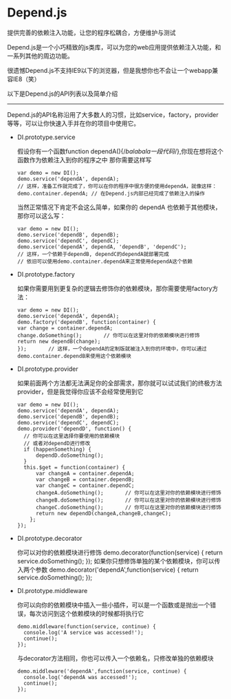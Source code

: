# Depend.js
提供完善的依赖注入功能，让您的程序松耦合，方便维护与测试

Depend.js是一个小巧精致的js类库，可以为您的web应用提供依赖注入功能，和一系列其他的周边功能。

很遗憾Depend.js不支持IE9以下的浏览器，但是我想你也不会让一个webapp兼容IE8（笑）

以下是Depend.js的API列表以及简单介绍

---

Depend.js的API名称沿用了大多数人的习惯，比如service，factory，provider等等，可以让你快速入手并在你的项目中使用它。

- DI.prototype.service

  假设你有一个函数function dependA(){/*balabala一段代码*/},你现在想将这个函数作为依赖注入到你的程序之中
  那你需要这样写


      var demo = new DI();
      demo.service('dependA', dependA);
      // 这样，准备工作就完成了，你可以在你的程序中很方便的使用dependA，就像这样：
      demo.container.dependA; // 在Depend.js内部已经完成了依赖注入的操作
  当然正常情况下肯定不会这么简单，如果你的 dependA 也依赖于其他模块，那你可以这么写：
  
      var demo = new DI();
      demo.service('dependB', dependB);
      demo.service('dependC', dependC);
      demo.service('dependA', dependA, 'dependB', 'dependC');
      // 这样，一个依赖于dependB, dependC的dependA就部署完成
      // 依旧可以使用demo.container.dependA来正常使用dependA这个依赖
      
- DI.prototype.factory
  
  如果你需要用到更复杂的逻辑去修饰你的依赖模块，那你需要使用factory方法：
      
      var demo = new DI();
      demo.service('dependA', dependA);
      demo.factory('dependB', function(container) {
      var change = container.dependA;
      change.doSomething();       // 你可以在这里对你的依赖模块进行修饰
      return new dependB(change);
      });       // 这样，一个dependA的定制版就被注入到你的环境中，你可以通过demo.container.dependB来使用这个依赖模块

- DI.prototype.provider

  如果前面两个方法都无法满足你的全部需求，那你就可以试试我们的终极方法provider，但是我觉得你应该不会经常使用到它
  
      var demo = new DI();
      demo.service('dependA', dependA);
      demo.service('dependB', dependB);
      demo.service('dependC', dependC);
      demo.provider('dependD', function() {
        // 你可以在这里选择你要使用的依赖模块
        // 或者对dependD进行修改
        if (happenSomething) {
            dependD.doSomething();
        }
        this.$get = function(container) {
            var changeA = container.dependA;
            var changeB = container.dependB;
            var changeC = container.dependC;
            changeA.doSomething();       // 你可以在这里对你的依赖模块进行修饰
            changeB.doSomething();       // 你可以在这里对你的依赖模块进行修饰
            changeC.doSomething();       // 你可以在这里对你的依赖模块进行修饰
            return new dependD(changeA,changeB,changeC);
          };
      });
      
      
- DI.prototype.decorator
  
  你可以对你的依赖模块进行修饰
      demo.decorator(function(service) {
        return service.doSomething();
      });
  如果你只想修饰单独的某个依赖模块，你可以传入两个参数
      demo.decorator('dependA',function(service) {
        return service.doSomething();
      });

- DI.prototype.middleware
  
  你可以向你的依赖模块中插入一些小插件，可以是一个函数或是抛出一个错误，每次访问到这个依赖模块的时候都将执行它

      demo.middleware(function(service, continue) {
        console.log('A service was accessed!');
        continue();
      });
  与decorator方法相同，你也可以传入一个依赖名，只修改单独的依赖模块
  
      demo.middleware('dependA',function(service, continue) {
        console.log('dependA was accessed!');
        continue();
      });

